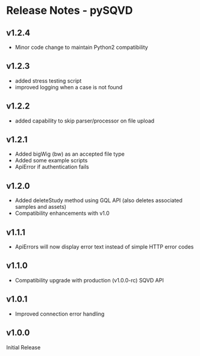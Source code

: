 # Release Notes - pySQVD

## v1.2.4
- Minor code change to maintain Python2 compatibility

## v1.2.3
- added stress testing script
- improved logging when a case is not found
 
## v1.2.2
- added capability to skip parser/processor on file upload

## v1.2.1
- Added bigWig (bw) as an accepted file type
- Added some example scripts
- ApiError if authentication fails

## v1.2.0
- Added deleteStudy method using GQL API (also deletes associated samples and assets)
- Compatibility enhancements with v1.0

## v1.1.1
- ApiErrors will now display error text instead of simple HTTP error codes

## v1.1.0
- Compatibility upgrade with production (v1.0.0-rc) SQVD API

## v1.0.1
- Improved connection error handling

## v1.0.0
Initial Release
